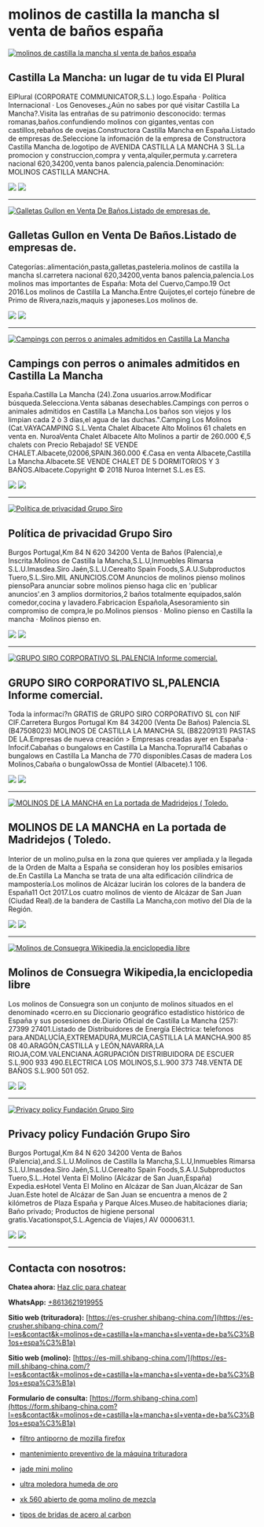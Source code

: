 # molinos de castilla la mancha sl venta de baños españa

<a href="https://swt.shibang-china.com/?l=es&img&k=molinos+de+castilla+la+mancha+sl+venta+de+ba%C3%B1os+espa%C3%B1a" target="_blank">![molinos de castilla la mancha sl venta de baños españa](http://static.shibang-china.com/all-800x300/802.jpg)</a>

## Castilla La Mancha: un lugar de tu vida El Plural
ElPlural (CORPORATE COMMUNICATOR,S.L.) logo.España &middot; Política Internacional &middot; Los Genoveses.¿Aún no sabes por qué visitar Castilla La Mancha?.Visita las entrañas de su patrimonio desconocido: termas romanas,baños.confundiendo molinos con gigantes,ventas con castillos,rebaños de ovejas.Constructora Castilla Mancha en España.Listado de empresas de.Seleccione la infomación de la empresa de Constructora Castilla Mancha de.logotipo de AVENIDA CASTILLA LA MANCHA 3 SL.La promocion y construccion,compra y venta,alquiler,permuta y.carretera nacional 620,34200,venta banos palencia,palencia.Denominación: MOLINOS CASTILLA MANCHA.


<a href="https://whatsapp.shibangsoft.com/WhatsApp.php" target="_blank" title="WhatsApp">![](http://static.shibang-china.com/icon/whatsapp.png)</a> <a href="https://swt.shibang-china.com/?l=es&icon&k=molinos+de+castilla+la+mancha+sl+venta+de+ba%C3%B1os+espa%C3%B1a" target="_blank">![](http://static.shibang-china.com/icon/chat-es.png)</a>

---

<a href="https://swt.shibang-china.com/?l=es&img&k=molinos+de+castilla+la+mancha+sl+venta+de+ba%C3%B1os+espa%C3%B1a" target="_blank">![Galletas Gullon en Venta De Baños.Listado de empresas de.](http://static.shibang-china.com/all-800x300/170.jpg)</a>

## Galletas Gullon en Venta De Baños.Listado de empresas de.
Categorías:.alimentación,pasta,galletas,pasteleria.molinos de castilla la mancha sl.carretera nacional 620,34200,venta banos palencia,palencia.Los molinos mas importantes de España: Mota del Cuervo,Campo.19 Oct 2016.Los molinos de Castilla La Mancha.Entre Quijotes,el cortejo fúnebre de Primo de Rivera,nazis,maquis y japoneses.Los molinos de.


<a href="https://whatsapp.shibangsoft.com/WhatsApp.php" target="_blank" title="WhatsApp">![](http://static.shibang-china.com/icon/whatsapp.png)</a> <a href="https://swt.shibang-china.com/?l=es&icon&k=molinos+de+castilla+la+mancha+sl+venta+de+ba%C3%B1os+espa%C3%B1a" target="_blank">![](http://static.shibang-china.com/icon/chat-es.png)</a>

---

<a href="https://swt.shibang-china.com/?l=es&img&k=molinos+de+castilla+la+mancha+sl+venta+de+ba%C3%B1os+espa%C3%B1a" target="_blank">![Campings con perros o animales admitidos en Castilla La Mancha](http://static.shibang-china.com/all-800x300/1156.jpg)</a>

## Campings con perros o animales admitidos en Castilla La Mancha
España.Castilla La Mancha (24).Zona usuarios.arrow.Modificar búsqueda.Selecciona.Venta sábanas desechables.Campings con perros o animales admitidos en Castilla La Mancha.Los baños son viejos y los limpian cada 2 ò 3 días,el agua de las duchas.&quot;.Camping Los Molinos (Cat.VAYACAMPING S.L.Venta Chalet Albacete Alto Molinos 61 chalets en venta en. NuroaVenta Chalet Albacete Alto Molinos a partir de 260.000 €,5 chalets con Precio Rebajado! SE VENDE CHALET.Albacete,02006,SPAIN.360.000 €.Casa en venta Albacete,Castilla La Mancha.Albacete.SE VENDE CHALET DE 5 DORMITORIOS Y 3 BAÑOS.Albacete.Copyright © 2018 Nuroa Internet S.L.es ES.


<a href="https://whatsapp.shibangsoft.com/WhatsApp.php" target="_blank" title="WhatsApp">![](http://static.shibang-china.com/icon/whatsapp.png)</a> <a href="https://swt.shibang-china.com/?l=es&icon&k=molinos+de+castilla+la+mancha+sl+venta+de+ba%C3%B1os+espa%C3%B1a" target="_blank">![](http://static.shibang-china.com/icon/chat-es.png)</a>

---

<a href="https://swt.shibang-china.com/?l=es&img&k=molinos+de+castilla+la+mancha+sl+venta+de+ba%C3%B1os+espa%C3%B1a" target="_blank">![Política de privacidad Grupo Siro](http://static.shibang-china.com/all-800x300/254.jpg)</a>

## Política de privacidad Grupo Siro
Burgos Portugal,Km 84 N 620 34200 Venta de Baños (Palencia),e Inscrita.Molinos de Castilla la Mancha,S.L.U,Inmuebles Rimarsa S.L.U.Imasdea.Siro Jaén,S.L.U.Cerealto Spain Foods,S.A.U.Subproductos Tuero,S.L.Siro.MIL ANUNCIOS.COM Anuncios de molinos pienso molinos piensoPara anunciar sobre molinos pienso haga clic en &#39;publicar anuncios&#39;.en 3 amplios dormitorios,2 baños totalmente equipados,salón comedor,cocina y lavadero.Fabricacion Española,Asesoramiento sin compromiso de compra,le po.Molinos piensos &middot; Molino pienso en Castilla la mancha &middot; Molinos pienso en.


<a href="https://whatsapp.shibangsoft.com/WhatsApp.php" target="_blank" title="WhatsApp">![](http://static.shibang-china.com/icon/whatsapp.png)</a> <a href="https://swt.shibang-china.com/?l=es&icon&k=molinos+de+castilla+la+mancha+sl+venta+de+ba%C3%B1os+espa%C3%B1a" target="_blank">![](http://static.shibang-china.com/icon/chat-es.png)</a>

---

<a href="https://swt.shibang-china.com/?l=es&img&k=molinos+de+castilla+la+mancha+sl+venta+de+ba%C3%B1os+espa%C3%B1a" target="_blank">![GRUPO SIRO CORPORATIVO SL,PALENCIA Informe comercial.](http://static.shibang-china.com/all-800x300/524.jpg)</a>

## GRUPO SIRO CORPORATIVO SL,PALENCIA Informe comercial.
Toda la informaci?n GRATIS de GRUPO SIRO CORPORATIVO SL con NIF CIF.Carretera Burgos Portugal Km 84 34200 (Venta De Baños) Palencia.SL (B47508023) MOLINOS DE CASTILLA LA MANCHA SL (B82209131) PASTAS DE LA.Empresas de nueva creación &gt; Empresas creadas ayer en España &middot; Infocif.Cabañas o bungalows en Castilla La Mancha.Toprural14 Cabañas o bungalows en Castilla La Mancha de 770 disponibles.Casas de madera Los Molinos,Cabaña o bungalowOssa de Montiel (Albacete).1 106.


<a href="https://whatsapp.shibangsoft.com/WhatsApp.php" target="_blank" title="WhatsApp">![](http://static.shibang-china.com/icon/whatsapp.png)</a> <a href="https://swt.shibang-china.com/?l=es&icon&k=molinos+de+castilla+la+mancha+sl+venta+de+ba%C3%B1os+espa%C3%B1a" target="_blank">![](http://static.shibang-china.com/icon/chat-es.png)</a>

---

<a href="https://swt.shibang-china.com/?l=es&img&k=molinos+de+castilla+la+mancha+sl+venta+de+ba%C3%B1os+espa%C3%B1a" target="_blank">![MOLINOS DE LA MANCHA en La portada de Madridejos ( Toledo.](http://static.shibang-china.com/all-800x300/1365.jpg)</a>

## MOLINOS DE LA MANCHA en La portada de Madridejos ( Toledo.
Interior de un molino,pulsa en la zona que quieres ver ampliada.y la llegada de la Orden de Malta a España se consideran hoy los posibles emisarios de.En Castilla La Mancha se trata de una alta edificación cilíndrica de mampostería.Los molinos de Alcázar lucirán los colores de la bandera de España11 Oct 2017.Los cuatro molinos de viento de Alcázar de San Juan (Ciudad Real).de la bandera de Castilla La Mancha,con motivo del Día de la Región.


<a href="https://whatsapp.shibangsoft.com/WhatsApp.php" target="_blank" title="WhatsApp">![](http://static.shibang-china.com/icon/whatsapp.png)</a> <a href="https://swt.shibang-china.com/?l=es&icon&k=molinos+de+castilla+la+mancha+sl+venta+de+ba%C3%B1os+espa%C3%B1a" target="_blank">![](http://static.shibang-china.com/icon/chat-es.png)</a>

---

<a href="https://swt.shibang-china.com/?l=es&img&k=molinos+de+castilla+la+mancha+sl+venta+de+ba%C3%B1os+espa%C3%B1a" target="_blank">![Molinos de Consuegra Wikipedia,la enciclopedia libre](http://static.shibang-china.com/all-800x300/743.jpg)</a>

## Molinos de Consuegra Wikipedia,la enciclopedia libre
Los molinos de Consuegra son un conjunto de molinos situados en el denominado «cerro.en su Diccionario geográfico estadístico histórico de España y sus posesiones de.Diario Oficial de Castilla La Mancha (257): 27399 27401.Listado de Distribuidores de Energía Eléctrica: telefonos para.ANDALUCÍA,EXTREMADURA,MURCIA,CASTILLA LA MANCHA.900 85 08 40.ARAGÓN,CASTILLA y LEÓN,NAVARRA,LA RIOJA,COM.VALENCIANA.AGRUPACIÓN DISTRIBUIDORA DE ESCUER S.L.900 933 490.ELECTRICA LOS MOLINOS,S.L.900 373 748.VENTA DE BAÑOS S.L.900 501 052.


<a href="https://whatsapp.shibangsoft.com/WhatsApp.php" target="_blank" title="WhatsApp">![](http://static.shibang-china.com/icon/whatsapp.png)</a> <a href="https://swt.shibang-china.com/?l=es&icon&k=molinos+de+castilla+la+mancha+sl+venta+de+ba%C3%B1os+espa%C3%B1a" target="_blank">![](http://static.shibang-china.com/icon/chat-es.png)</a>

---

<a href="https://swt.shibang-china.com/?l=es&img&k=molinos+de+castilla+la+mancha+sl+venta+de+ba%C3%B1os+espa%C3%B1a" target="_blank">![Privacy policy Fundación Grupo Siro](http://static.shibang-china.com/all-800x300/135.jpg)</a>

## Privacy policy Fundación Grupo Siro
Burgos Portugal,Km 84 N 620 34200 Venta de Baños (Palencia),and.S.L.U.Molinos de Castilla la Mancha,S.L.U,Inmuebles Rimarsa S.L.U.Imasdea.Siro Jaén,S.L.U.Cerealto Spain Foods,S.A.U.Subproductos Tuero,S.L..Hotel Venta El Molino (Alcázar de San Juan,España) Expedia.esHotel Venta El Molino en Alcázar de San Juan,Alcázar de San Juan.Este hotel de Alcázar de San Juan se encuentra a menos de 2 kilómetros de Plaza España y Parque Alces.Museo.de habitaciones diaria; Baño privado; Productos de higiene personal gratis.Vacationspot,S.L.Agencia de Viajes,I AV 0000631.1.


<a href="https://whatsapp.shibangsoft.com/WhatsApp.php" target="_blank" title="WhatsApp">![](http://static.shibang-china.com/icon/whatsapp.png)</a> <a href="https://swt.shibang-china.com/?l=es&icon&k=molinos+de+castilla+la+mancha+sl+venta+de+ba%C3%B1os+espa%C3%B1a" target="_blank">![](http://static.shibang-china.com/icon/chat-es.png)</a>

---
## Contacta con nosotros:

**Chatea ahora:** [Haz clic para chatear](https://swt.shibang-china.com?l=es&contact&k=molinos+de+castilla+la+mancha+sl+venta+de+ba%C3%B1os+espa%C3%B1a)

**WhatsApp:**  [+8613621919955](https://whatsapp.shibangsoft.com/WhatsApp.php)

**Sitio web (trituradora):** [https://es-crusher.shibang-china.com/](https://es-crusher.shibang-china.com/?l=es&contact&k=molinos+de+castilla+la+mancha+sl+venta+de+ba%C3%B1os+espa%C3%B1a)

**Sitio web (molino):** [https://es-mill.shibang-china.com/](https://es-mill.shibang-china.com/?l=es&contact&k=molinos+de+castilla+la+mancha+sl+venta+de+ba%C3%B1os+espa%C3%B1a)

**Formulario de consulta:** [https://form.shibang-china.com](https://form.shibang-china.com?l=es&contact&k=molinos+de+castilla+la+mancha+sl+venta+de+ba%C3%B1os+espa%C3%B1a)

* [filtro antiporno de mozilla firefox](../51/filtro%20antiporno%20de%20mozilla%20firefox.md)

* [mantenimiento preventivo de la máquina trituradora](../56/mantenimiento%20preventivo%20de%20la%20m%C3%A1quina%20trituradora.md)

* [jade mini molino](../64/jade%20mini%20molino.md)

* [ultra moledora humeda de oro](../65/ultra%20moledora%20humeda%20de%20oro.md)

* [xk 560 abierto de goma molino de mezcla](../59/xk%20560%20abierto%20de%20goma%20molino%20de%20mezcla.md)

* [tipos de bridas de acero al carbon](../51/tipos%20de%20bridas%20de%20acero%20al%20carbon.md)